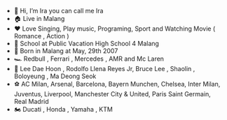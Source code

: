 - 👋 Hi, I’m Ira you can call me Ira
- 🏠 Live in Malang
- ❤️ Love Singing, Play music, Programing, Sport and Watching Movie ( Romance , Action ) 
- 🏫 School at Public Vacation High School 4 Malang
- 🎂 Born in Malang at May, 29th 2007
- 🏎️ Redbull , Ferrari , Mercedes , AMR and Mc Laren
- 🥋 Lee Dae Hoon , Rodolfo Llena Reyes Jr, Bruce Lee , Shaolin , Boloyeung , Ma Deong Seok 
- ⚽ AC Milan, Arsenal, Barcelona, Bayern Munchen, Chelsea, Inter Milan, Juventus, Liverpool, Manchester City & United, Paris Saint Germain, Real Madrid
- 🏍️ Ducati , Honda , Yamaha , KTM 

<!---
ruslanleker1663/ruslanleker1663 is a ✨ special ✨ repository because its `README.md` (this file) appears on your GitHub profile.
You can click the Preview link to take a look at your changes.
--->
